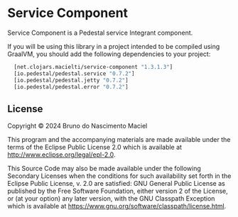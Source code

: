 # Service Component

Service Component is a Pedestal service Integrant component.

If you will be using this library in a project intended to be compiled using GraalVM, you should add the following
dependencies to your project:

``` clojure
  [net.clojars.macielti/service-component "1.3.1.3"]
  [io.pedestal/pedestal.service "0.7.2"]
  [io.pedestal/pedestal.jetty "0.7.2"]
  [io.pedestal/pedestal.error "0.7.2"]
```

## License

Copyright © 2024 Bruno do Nascimento Maciel

This program and the accompanying materials are made available under the
terms of the Eclipse Public License 2.0 which is available at
http://www.eclipse.org/legal/epl-2.0.

This Source Code may also be made available under the following Secondary
Licenses when the conditions for such availability set forth in the Eclipse
Public License, v. 2.0 are satisfied: GNU General Public License as published by
the Free Software Foundation, either version 2 of the License, or (at your
option) any later version, with the GNU Classpath Exception which is available
at https://www.gnu.org/software/classpath/license.html.
